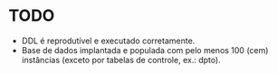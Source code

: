 # TODO

- DDL é reprodutível e executado corretamente.
- Base de dados implantada e populada com pelo menos 100 (cem) instâncias (exceto por tabelas de controle, ex.: dpto). 